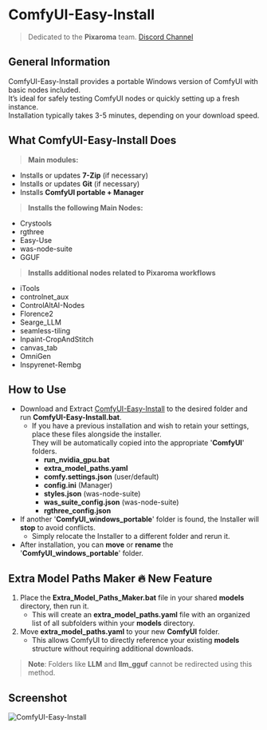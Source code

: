 # ComfyUI-Easy-Install

> Dedicated to the **Pixaroma** team. [Discord Channel](https://discord.com/invite/gggpkVgBf3)

## General Information
ComfyUI-Easy-Install provides a portable Windows version of ComfyUI with basic nodes included.  
It’s ideal for safely testing ComfyUI nodes or quickly setting up a fresh instance.  
Installation typically takes 3-5 minutes, depending on your download speed.

## What ComfyUI-Easy-Install Does
> **Main modules:**
* Installs or updates **7-Zip** (if necessary)
* Installs or updates **Git** (if necessary)
* Installs **ComfyUI portable + Manager**
> **Installs the following Main Nodes:**
* Crystools
* rgthree
* Easy-Use
* was-node-suite
* GGUF
> **Installs additional nodes related to Pixaroma workflows**
* iTools
* controlnet_aux
* ControlAltAI-Nodes
* Florence2
* Searge_LLM
* seamless-tiling
* Inpaint-CropAndStitch
* canvas_tab
* OmniGen
* Inspyrenet-Rembg

## How to Use
- Download and Extract [ComfyUI-Easy-Install](https://github.com/Tavris1/ComfyUI-Easy-Install/releases/latest/download/ComfyUI-Easy-Install.zip) to the desired folder and run **ComfyUI-Easy-Install.bat**.
  - If you have a previous installation and wish to retain your settings, place these files alongside the installer.\
  They will be automatically copied into the appropriate '**ComfyUI**' folders.
    - **run_nvidia_gpu.bat**
    - **extra_model_paths.yaml**
    - **comfy.settings.json** (user/default)
    - **config.ini** (Manager)
    - **styles.json** (was-node-suite)
    - **was_suite_config.json** (was-node-suite)
    - **rgthree_config.json**
- If another '**ComfyUI_windows_portable**' folder is found, the Installer will **stop** to avoid conflicts.
  - Simply relocate the Installer to a different folder and rerun it.
- After installation, you can **move** or **rename** the '**ComfyUI_windows_portable**' folder.

## Extra Model Paths Maker 🔥 New Feature  

1. Place the **Extra_Model_Paths_Maker.bat** file in your shared **models** directory, then run it.
   - This will create an **extra_model_paths.yaml** file with an organized list of all subfolders within your **models** directory.
2. Move **extra_model_paths.yaml** to your new **ComfyUI** folder.
   - This allows ComfyUI to directly reference your existing **models** structure without requiring additional downloads.
> **Note**: Folders like **LLM** and **llm_gguf** cannot be redirected using this method.

## Screenshot
![ComfyUI-Easy-Install](https://github.com/user-attachments/assets/9032aff4-f277-4269-91de-b50400a659b5)
